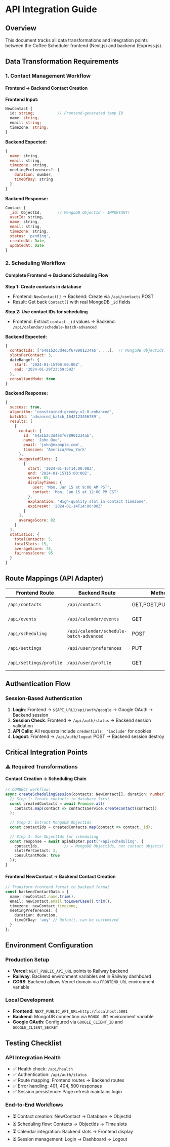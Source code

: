 # API Integration Guide

## Overview
This document tracks all data transformations and integration points between the Coffee Scheduler frontend (Next.js) and backend (Express.js).

## Data Transformation Requirements

### 1. Contact Management Workflow

#### Frontend → Backend Contact Creation
**Frontend Input:**
```typescript
NewContact {
  id: string;          // Frontend-generated temp ID
  name: string;
  email: string;
  timezone: string;
}
```

**Backend Expected:**
```javascript
{
  name: string,
  email: string, 
  timezone: string,
  meetingPreferences?: {
    duration: number,
    timeOfDay: string
  }
}
```

**Backend Response:**
```javascript
Contact {
  _id: ObjectId,       // MongoDB ObjectId - IMPORTANT!
  userId: string,
  name: string,
  email: string,
  timezone: string,
  status: 'pending',
  createdAt: Date,
  updatedAt: Date
}
```

### 2. Scheduling Workflow

#### Complete Frontend → Backend Scheduling Flow

**Step 1: Create contacts in database**
- Frontend: `NewContact[]` → Backend: Create via `/api/contacts` POST
- Result: Get back `Contact[]` with real MongoDB `_id` fields

**Step 2: Use contact IDs for scheduling**  
- Frontend: Extract `contact._id` values → Backend: `/api/calendar/schedule-batch-advanced`

**Backend Expected:**
```javascript
{
  contactIds: ['64a1b2c3d4e5f678901234ab', ...],  // MongoDB ObjectIds!
  slotsPerContact: 3,
  dateRange?: {
    start: '2024-01-15T00:00:00Z',
    end: '2024-01-29T23:59:59Z'
  },
  consultantMode: true
}
```

**Backend Response:**
```javascript
{
  success: true,
  algorithm: 'constrained-greedy-v2.0-enhanced',
  batchId: 'advanced_batch_1642123456789',
  results: [
    {
      contact: {
        id: '64a1b2c3d4e5f678901234ab',
        name: 'John Doe',
        email: 'john@example.com',
        timezone: 'America/New_York'
      },
      suggestedSlots: [
        {
          start: '2024-01-15T14:00:00Z',
          end: '2024-01-15T15:00:00Z', 
          score: 85,
          displayTimes: {
            user: 'Mon, Jan 15 at 9:00 AM PST',
            contact: 'Mon, Jan 15 at 12:00 PM EST'
          },
          explanation: 'High-quality slot in contact timezone',
          expiresAt: '2024-01-14T14:00:00Z'
        }
      ],
      averageScore: 82
    }
  ],
  statistics: {
    totalContacts: 5,
    totalSlots: 15,
    averageScore: 78,
    fairnessScore: 95
  }
}
```

## Route Mappings (API Adapter)

| Frontend Route | Backend Route | Method | Purpose |
|----------------|---------------|---------|----------|
| `/api/contacts` | `/api/contacts` | GET,POST,PUT,DELETE | Contact CRUD |
| `/api/events` | `/api/calendar/events` | GET | Calendar events |
| `/api/scheduling` | `/api/calendar/schedule-batch-advanced` | POST | Advanced scheduling |
| `/api/settings` | `/api/user/preferences` | PUT | User settings |
| `/api/settings/profile` | `/api/user/profile` | GET | User profile |

## Authentication Flow

### Session-Based Authentication
1. **Login**: Frontend → `${API_URL}/api/auth/google` → Google OAuth → Backend session
2. **Session Check**: Frontend → `/api/auth/status` → Backend session validation  
3. **API Calls**: All requests include `credentials: 'include'` for cookies
4. **Logout**: Frontend → `/api/auth/logout` POST → Backend session destroy

## Critical Integration Points

### ⚠️ Required Transformations

#### Contact Creation → Scheduling Chain
```typescript
// CORRECT workflow:
async createSchedulingSession(contacts: NewContact[], duration: number) {
  // Step 1: Create contacts in database first
  const createdContacts = await Promise.all(
    contacts.map(contact => contactsService.createContact(contact))
  );
  
  // Step 2: Extract MongoDB ObjectIds  
  const contactIds = createdContacts.map(contact => contact._id);
  
  // Step 3: Use ObjectIds for scheduling
  const response = await apiAdapter.post('/api/scheduling', {
    contactIds,           // ← MongoDB ObjectIds, not contact objects!
    slotsPerContact: 3,
    consultantMode: true
  });
}
```

#### Frontend NewContact → Backend Contact Creation
```typescript
// Transform frontend format to backend format
const backendContactData = {
  name: newContact.name.trim(),
  email: newContact.email.toLowerCase().trim(),
  timezone: newContact.timezone,
  meetingPreferences: {
    duration: duration,
    timeOfDay: 'any' // Default, can be customized
  }
};
```

## Environment Configuration

### Production Setup
- **Vercel**: `NEXT_PUBLIC_API_URL` points to Railway backend
- **Railway**: Backend environment variables set in Railway dashboard
- **CORS**: Backend allows Vercel domain via `FRONTEND_URL` environment variable

### Local Development  
- **Frontend**: `NEXT_PUBLIC_API_URL=http://localhost:5001` 
- **Backend**: MongoDB connection via `MONGO_URI` environment variable
- **Google OAuth**: Configured via `GOOGLE_CLIENT_ID` and `GOOGLE_CLIENT_SECRET`

## Testing Checklist

### API Integration Health
- ✅ Health check: `/api/health` 
- ✅ Authentication: `/api/auth/status`
- ✅ Route mapping: Frontend routes → Backend routes
- ✅ Error handling: 401, 404, 500 responses
- ✅ Session persistence: Page refresh maintains login

### End-to-End Workflows
- ⏳ Contact creation: NewContact → Database → ObjectId
- ⏳ Scheduling flow: Contacts → ObjectIds → Time slots  
- ⏳ Calendar integration: Backend slots → Frontend display
- ⏳ Session management: Login → Dashboard → Logout
